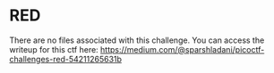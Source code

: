 # RED
There are no files associated with this challenge. You can access the writeup for this ctf here: 
https://medium.com/@sparshladani/picoctf-challenges-red-54211265631b
